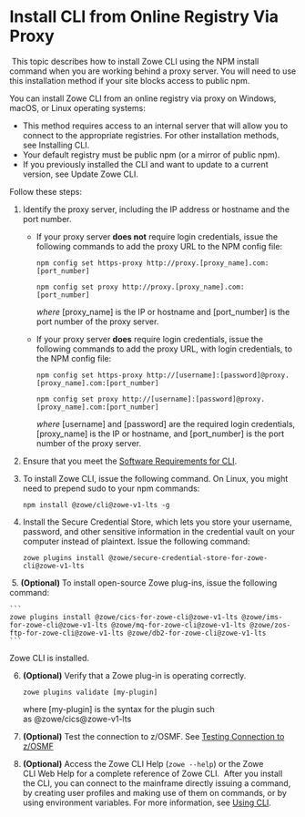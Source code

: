 # Install CLI from Online Registry Via Proxy
​
This topic describes how to install Zowe CLI using the NPM install command when you are working behind a proxy server. You will need to use this installation method if your site blocks access to public npm.

You can install Zowe CLI from an online registry via proxy on Windows, macOS, or Linux operating systems:

*  This method requires access to an internal server that will allow you to connect to the appropriate registries. For other installation methods, see Installing CLI.
*  Your default registry must be public npm (or a mirror of public npm).
*  If you previously installed the CLI and want to update to a current version, see Update Zowe CLI.

​Follow these steps: 
​
1. Identify the proxy server, including the IP address or hostname and the port number.​
    * If your proxy server **does not** require login credentials, issue the following commands to add the proxy URL to the NPM config file:

        ```
        npm config set https-proxy http://proxy.[proxy_name].com:[port_number]
        ```

        ```
        npm config set proxy http://proxy.[proxy_name].com:[port_number]
        ```

        *where* [proxy_name] is the IP or hostname and [port_number] is the port number of the proxy server.

    * If your proxy server **does** require login credentials, issue the following commands to add the proxy URL, with login credentials, to the NPM config file:

        ```
        npm config set https-proxy http://[username]:[password]@proxy.[proxy_name].com:[port_number]
        ```

        ```
        npm config set proxy http://[username]:[password]@proxy.[proxy_name].com:[port_number]
        ```

        *where* [username] and [password] are the required login credentials, [proxy_name] is the IP or hostname, and [port_number] is the port number of the proxy server.

2. Ensure that you meet the [Software Requirements for CLI](cli-swreqplugins.md).

3. To install Zowe CLI, issue the following command. On Linux, you might need to prepend sudo to your npm commands:

    ```
    npm install @zowe/cli@zowe-v1-lts -g
    ```

4. Install the Secure Credential Store, which lets you store your username, password, and other sensitive information in the credential vault on your computer instead of plaintext. Issue the following command:

   ```
   zowe plugins install @zowe/secure-credential-store-for-zowe-cli@zowe-v1-lts
   ```
​
5. **(Optional)** To install open-source Zowe plug-ins, issue the following command:

    ```
    zowe plugins install @zowe/cics-for-zowe-cli@zowe-v1-lts @zowe/ims-for-zowe-cli@zowe-v1-lts @zowe/mq-for-zowe-cli@zowe-v1-lts @zowe/zos-ftp-for-zowe-cli@zowe-v1-lts @zowe/db2-for-zowe-cli@zowe-v1-lts
    ```

Zowe CLI is installed.

6. **(Optional)** Verify that a Zowe plug-in is operating correctly. 

    ```
    zowe plugins validate [my-plugin]
    ```

    where [my-plugin] is the syntax for the plugin such as @zowe/cics@zowe-v1-lts
​
7. **(Optional)** Test the connection to z/OSMF. See [Testing Connection to z/OSMF](cli-usingcli.md#testing-connection-to-z-osmf) 

8. **(Optional)** Access the Zowe CLI Help (`zowe --help`) or the Zowe CLI Web Help for a complete reference of Zowe CLI.
​
After you install the CLI, you can connect to the mainframe directly issuing a command, by creating user profiles and making use of them on commands, or by using environment variables. For more information, see [Using CLI](cli-usingcli.md).
